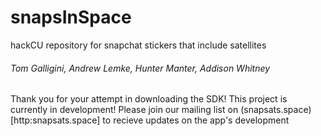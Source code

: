 # snapsInSpace
hackCU repository for snapchat stickers that include satellites 
###### Tom Galligini, Andrew Lemke, Hunter Manter, Addison Whitney
Thank you for your attempt in downloading the SDK!
This project is currently in development!
Please join our mailing list on (snapsats.space)[http:snapsats.space] to recieve updates on the app's development
